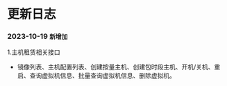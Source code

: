 # 更新日志

### 2023-10-19   `新增加`
1.主机租赁相关接口
- 镜像列表、主机配置列表、创建按量主机、创建包时段主机、开机/关机、重启、查询虚拟机信息、批量查询虚拟机信息、删除虚拟机。

